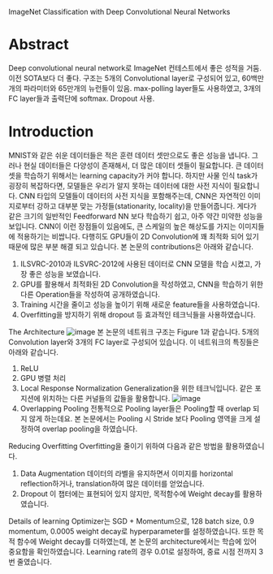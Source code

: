 ImageNet Classification with Deep Convolutional Neural Networks

# Abstract
Deep convolutional neural network로 ImageNet 컨테스트에서 좋은 성적을 거둠. 이전 SOTA보다 더 좋다.
구조는 5개의 Convolutional layer로 구성되어 있고, 60백만개의 파라미터와 65만개의 뉴런들이 있음. max-polling layer들도 사용하였고, 3개의 FC layer들과 출력단에 softmax.
Dropout 사용.

# Introduction
MNIST와 같은 쉬운 데이터들은 적은 훈련 데이터 셋만으로도 좋은 성능을 냅니다.
그러나 현실 데이터들은 다양성이 존재해서, 더 많은 데이터 셋들이 필요합니다.
큰 데이터 셋을 학습하기 위해서는 learning capacity가 커야 합니다. 하지만 사물 인식 task가 굉장히 복잡하다면, 모델들은 우리가 알지 못하는 데이터에 대한 사전 지식이 필요합니다. CNN 타입의 모델들이 데이터의 사전 지식을 포함해주는데, CNN은 자연적인 이미지로부터 강하고 대부분 맞는 가정들(stationarity, locality)을 만들어줍니다. 게다가 같은 크기의 일반적인 Feedforward NN 보다 학습하기 쉽고, 아주 약간 미약한 성능을 보입니다.
CNN이 이런 장점들이 있음에도, 큰 스케일의 높은 해상도를 가지는 이미지들에 적용하기는 비쌉니다. 다행히도 GPU들이 2D Convolution에 꽤 최적화 되어 있기 때문에 많은 부분 해결 되고 있습니다.
본 논문의 contributions은 아래와 같습니다.
1. ILSVRC-2010과 ILSVRC-2012에 사용된 데이터로 CNN 모델을 학습 시켰고, 가장 좋은 성능을 보였습니다.
2. GPU를 활용해서 최적화된 2D Convolution을 작성하였고, CNN을 학습하기 위한 다른 Operation들을 작성하여 공개하였습니다.
3. Training 시간을 줄이고 성능을 높이기 위해 새로운 feature들을 사용하였습니다.
4. Overfitting을 방지하기 위해 dropout 등 효과적인 테크닉들을 사용하였습니다.


The Architecture
![image](https://user-images.githubusercontent.com/11609881/113373871-c68e4980-93a6-11eb-9152-7cb5984df86d.png)
본 논문의 네트워크 구조는 Figure 1과 같습니다. 5개의 Convolution layer와 3개의 FC layer로 구성되어 있습니다. 이 네트워크의 특징들은 아래와 같습니다.

1. ReLU
2. GPU 병렬 처리 
3. Local Response Normalization
Generalization을 위한 테크닉입니다. 같은 포지션에 위치하는 다른 커널들의 값들을 활용합니다.
![image](https://user-images.githubusercontent.com/11609881/113378006-dc087100-93b0-11eb-861b-3d058a0aaa69.png)
4. Overlapping Pooling
전통적으로 Pooling layer들은 Pooling할 때 overlap 되지 않게 하는데요. 본 논문에서는 Pooling 시 Stride 보다 Pooling 영역을 크게 설정하여 overlap pooling을 하였습니다.

Reducing Overfitting
Overfitting을 줄이기 위하여  다음과 같은 방법을 활용하였습니다.

1. Data Augmentation
데이터의 라벨을 유지하면서 이미지를 horizontal reflection하거나, translation하여 많은 데이터를 얻었습니다.
2. Dropout
이 챕터에는 표현되어 있지 않지만, 목적함수에 Weight decay를 활용하였습니다.

Details of learning
Optimizer는 SGD + Momentum으로, 128 batch size, 0.9 momentum, 0.0005 weight decay로 hyperparameter를 설정하였습니다. 또한 목적 함수에 Weight decay를 더하였는데, 본 논문의 architecture에서는 학습에 있어 중요함을 확인하였습니다. Learning rate의 경우 0.01로 설정하여, 중료 시점 전까지 3번 줄였습니다.
<!--stackedit_data:
eyJoaXN0b3J5IjpbLTE2NTg0NDI5NDgsLTIwMjgxMjg0NjQsMT
c2MzAyODQxMl19
-->